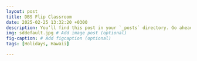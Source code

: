 ```yaml
---
layout: post
title: DBS Flip Classroom
date: 2025-02-25 13:32:20 +0300
description: You’ll find this post in your `_posts` directory. Go ahead and edit it and re-build the site to see your changes. # Add post description (optional)
img: sddefault.jpg # Add image post (optional)
fig-caption: # Add figcaption (optional)
tags: [Holidays, Hawaii]

---
```


